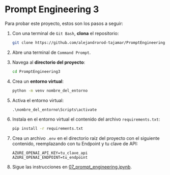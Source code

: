 # Prompt Engineering 3

Para probar este proyecto, estos son los pasos a seguir:

1. Con una terminal de `Git Bash`, **clona** el repositorio:
   
   ```bash
   git clone https://github.com/alejandrorod-tajamar/PromptEngineering3.git
   ```
   
2. Abre una terminal de `Command Prompt`.
   
3. Navega al **directorio del proyecto**:
   
   ```cmd
   cd PromptEngineering3
   ```

4. Crea un **entorno virtual**:

   ```cmd
   python -m venv nombre_del_entorno
   ```

5. Activa el entorno virtual:

   ```cmd
   .\nombre_del_entorno\Scripts\activate
   ```

6. Instala en el entorno virtual el contenido del archivo `requirements.txt`:

   ```cmd
   pip install -r requirements.txt
   ```

7. Crea un archivo `.env` en el directorio raíz del proyecto con el siguiente contenido, reemplazando con tu Endpoint y tu clave de API:

   ```.env
   AZURE_OPENAI_API_KEY=tu_clave_api
   AZURE_OPENAI_ENDPOINT=tu_endpoint
   ```

8. Sigue las instrucciones en [07_prompt_engineering.ipynb](07_prompt_engineering.ipynb).
